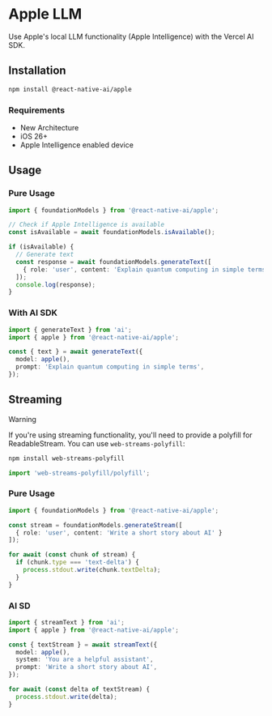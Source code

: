 # Apple LLM

Use Apple's local LLM functionality (Apple Intelligence) with the Vercel AI SDK.

## Installation

```bash
npm install @react-native-ai/apple
```

### Requirements

- New Architecture
- iOS 26+
- Apple Intelligence enabled device

## Usage

### Pure Usage

```typescript
import { foundationModels } from '@react-native-ai/apple';

// Check if Apple Intelligence is available
const isAvailable = await foundationModels.isAvailable();

if (isAvailable) {
  // Generate text
  const response = await foundationModels.generateText([
    { role: 'user', content: 'Explain quantum computing in simple terms' }
  ]);
  console.log(response);
}
```

### With AI SDK

```typescript
import { generateText } from 'ai';
import { apple } from '@react-native-ai/apple';

const { text } = await generateText({
  model: apple(),
  prompt: 'Explain quantum computing in simple terms',
});
```

## Streaming

> [!WARNING]
> If you're using streaming functionality, you'll need to provide a polyfill for ReadableStream. You can use `web-streams-polyfill`:
> 
> ```bash
> npm install web-streams-polyfill
> ```
> 
> ```typescript
> import 'web-streams-polyfill/polyfill';
> ```

### Pure Usage

```typescript
import { foundationModels } from '@react-native-ai/apple';

const stream = foundationModels.generateStream([
  { role: 'user', content: 'Write a short story about AI' }
]);

for await (const chunk of stream) {
  if (chunk.type === 'text-delta') {
    process.stdout.write(chunk.textDelta);
  }
}
```

### AI SD

```typescript
import { streamText } from 'ai';
import { apple } from '@react-native-ai/apple';

const { textStream } = await streamText({
  model: apple(),
  system: 'You are a helpful assistant',
  prompt: 'Write a short story about AI',
});

for await (const delta of textStream) {
  process.stdout.write(delta);
}
```
